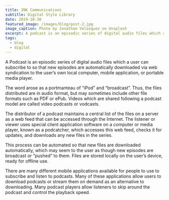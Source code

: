 ```yaml
---
title: INK Communications
subtitle: Digital Style Library
date: 2019-10-30
featured_image: /images/blog/post-2.jpg
image_caption: Photo by Jonathan Velasquez on Unsplash
excerpt: A podcast is an episodic series of digital audio files which a user can subscribe to so that new episodes are automatically downloaded via web syndication to the user’s own local computer, mobile application, or portable media player.
tags:
  - blog
  - digital
---
```


A Podcast is an episodic series of digital audio files which a user can subscribe to so that new episodes are automatically downloaded via web syndication to the user’s own local computer, mobile application, or portable media player.

The word arose as a portmanteau of “iPod” and “broadcast”. Thus, the files distributed are in audio format, but may sometimes include other file formats such as PDF or ePub. Videos which are shared following a podcast model are called video podcasts or vodcasts.

The distributor of a podcast maintains a central list of the files on a server as a web feed that can be accessed through the Internet. The listener or viewer uses special client application software on a computer or media player, known as a podcatcher, which accesses this web feed, checks it for updates, and downloads any new files in the series.

This process can be automated so that new files are downloaded automatically, which may seem to the user as though new episodes are broadcast or “pushed” to them. Files are stored locally on the user’s device, ready for offline use.

There are many different mobile applications available for people to use to subscribe and listen to podcasts. Many of these applications allow users to download podcasts or stream them on demand as an alternative to downloading. Many podcast players allow listeners to skip around the podcast and control the playback speed.
